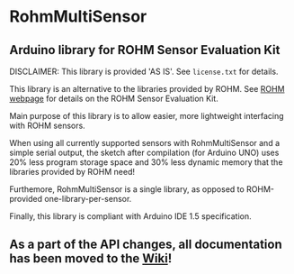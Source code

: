 # RohmMultiSensor

## Arduino library for ROHM Sensor Evaluation Kit

DISCLAIMER: This library is provided 'AS IS'. See `license.txt` for details.

This library is an alternative to the libraries provided by ROHM. See [ROHM webpage](http://www.rohm.com/web/global/sensor-shield-support) for details on the ROHM Sensor Evaluation Kit.

Main purpose of this library is to allow easier, more lightweight interfacing with ROHM sensors.

When using all currently supported sensors with RohmMultiSensor and a simple serial output, the sketch after compilation (for Arduino UNO) uses 20% less program storage space and 30% less dynamic memory that the libraries provided by ROHM need!

Furthemore, RohmMultiSensor is a single library, as opposed to ROHM-provided one-library-per-sensor.

Finally, this library is compliant with Arduino IDE 1.5 specification.

## As a part of the API changes, all documentation has been moved to the [Wiki](https://github.com/jgromes/RohmMultiSensor/wiki)! ##
